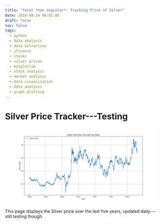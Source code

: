 ```yaml
---
title: "Total *non sequitur*: Tracking Price of Silver"
date: 2024-08-24 00:01:00
draft: false
toc: false
tags:
  - python
  - data analysis
  - data extraction
  - yfinance
  - stocks
  - silver prices
  - matplotlib
  - stock analysis
  - market analysis
  - data visualization
  - data analysis
  - graph plotting
---
```


# Silver Price Tracker---Testing

![Silver Price Plot](static/images/imgforblogposts/post_35/post_35.png)

This page displays the Silver price over the last five years, updated daily---still testing though.